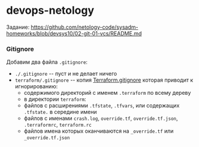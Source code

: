 # devops-netology

Задание:
https://github.com/netology-code/sysadm-homeworks/blob/devsys10/02-git-01-vcs/README.md

### Gitignore

Добавим два файла `.gitignore`:
+ `./.gitignore` -- пуст и не делает ничего
+ `terraform/.gitignore` -- копия [Terraform.gitignore](https://github.com/github/gitignore/blob/master/Terraform.gitignore) которая приводит к игнорированию:
  +  содержимого директорий с именем `.terraform` по всему дереву
  +  в директории `terraform`:
    +  файлов с расширениями `.tfstate`, `.tfvars`, или содержащих `.tfstate.` в середине имени
    +  файлов с именами `crash.log`, `override.tf`, `override.tf.json`, `.terraformrc`, `terraform.rc`
    +  файлов имена которых оканчиваются на `_override.tf` или `_override.tf.json`
